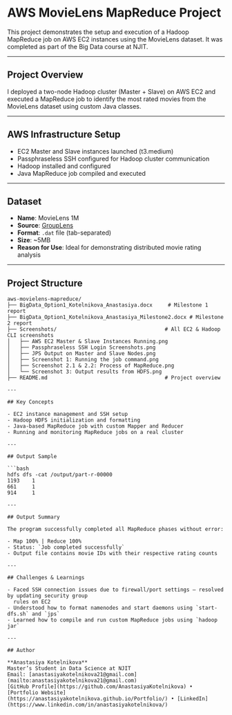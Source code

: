 # AWS MovieLens MapReduce Project

This project demonstrates the setup and execution of a Hadoop MapReduce job on AWS EC2 instances using the MovieLens dataset. It was completed as part of the Big Data course at NJIT.

---

##  Project Overview

I deployed a two-node Hadoop cluster (Master + Slave) on AWS EC2 and executed a MapReduce job to identify the most rated movies from the MovieLens dataset using custom Java classes.

---

##  AWS Infrastructure Setup

- EC2 Master and Slave instances launched (t3.medium)
- Passphraseless SSH configured for Hadoop cluster communication
- Hadoop installed and configured
- Java MapReduce job compiled and executed

---

## Dataset

- **Name**: MovieLens 1M
- **Source**: [GroupLens](https://grouplens.org/datasets/movielens/)
- **Format**: `.dat` file (tab-separated)
- **Size**: ~5MB
- **Reason for Use**: Ideal for demonstrating distributed movie rating analysis

---

## Project Structure

```plaintext
aws-movielens-mapreduce/
├── BigData_Option1_Kotelnikova_Anastasiya.docx     # Milestone 1 report
├── BigData_Option1_Kotelnikova_Anastasiya_Milestone2.docx # Milestone 2 report
├── Screenshots/                                   # All EC2 & Hadoop CLI screenshots
│   ├── AWS EC2 Master & Slave Instances Running.png
│   ├── Passphraseless SSH Login Screenshots.png
│   ├── JPS Output on Master and Slave Nodes.png
│   ├── Screenshot 1: Running the job command.png
│   ├── Screenshot 2.1 & 2.2: Process of MapReduce.png
│   └── Screenshot 3: Output results from HDFS.png
├── README.md                                      # Project overview

---

## Key Concepts

- EC2 instance management and SSH setup
- Hadoop HDFS initialization and formatting
- Java-based MapReduce job with custom Mapper and Reducer
- Running and monitoring MapReduce jobs on a real cluster

---

## Output Sample

```bash
hdfs dfs -cat /output/part-r-00000
1193    1
661     1
914     1

---

## Output Summary

The program successfully completed all MapReduce phases without error:

- Map 100% | Reduce 100%
- Status: `Job completed successfully`
- Output file contains movie IDs with their respective rating counts

---

## Challenges & Learnings

- Faced SSH connection issues due to firewall/port settings — resolved by updating security group
  rules on EC2
- Understood how to format namenodes and start daemons using `start-dfs.sh` and `jps`
- Learned how to compile and run custom MapReduce jobs using `hadoop jar`

---

## Author

**Anastasiya Kotelnikova**  
Master’s Student in Data Science at NJIT  
Email: [anastasiyakotelnikova21@gmail.com](mailto:anastasiyakotelnikova21@gmail.com)  
[GitHub Profile](https://github.com/AnastasiyaKotelnikova) • [Portfolio Website](https://anastasiyakotelnikova.github.io/Portfolio/) • [LinkedIn](https://www.linkedin.com/in/anastasiyakotelnikova/)




